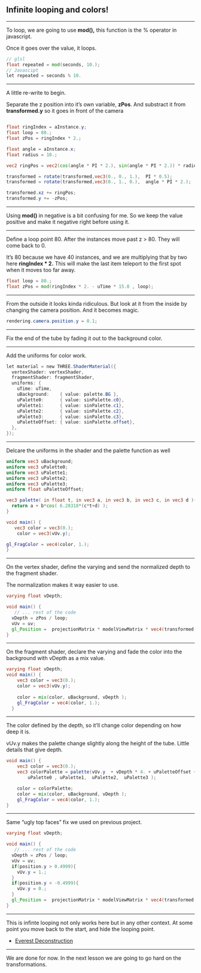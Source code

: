 ## Infinite looping and colors!

---

To loop, we are going to use **mod(),** this function is the % operator in javascript.

Once it goes over the value, it loops.

```glsl
// glsl
float repeated = mod(seconds, 10.);
// Javascipt
let repeated = seconds % 10. 
```

---

A little re-write to begin.

Separate the z position into it’s own variable, **zPos**. And substract it from **transformed.y** so it goes in front of the camera

```glsl

float ringIndex = aInstance.y;
float loop = 80.;
float zPos = ringIndex * 2.;

float angle = aInstance.x;
float radius = 10.;

vec2 ringPos = vec2(cos(angle * PI * 2.), sin(angle * PI * 2.)) * radius;  

transformed = rotate(transformed,vec3(0., 0., 1.),  PI * 0.5);
transformed = rotate(transformed,vec3(0., 1., 0.),  angle * PI * 2.);

transformed.xz += ringPos;
transformed.y += -zPos;
```

---

Using **mod()** in negative is a bit confusing for me. So we keep the value positive and make it negative right before using it.

---

Define a loop point 80. After the instances move past z > 80. They will come back to 0.

It’s 80 because we have 40 instances, and we are multiplying that by two here **ringIndex * 2.** This will make the last item teleport to the first spot when it moves too far away.

```glsl
float loop = 80.;
float zPos = mod(ringIndex * 2. - uTime * 15.0 , loop);
```

---

From the outside it looks kinda ridiculous. But look at it from the inside by changing the camera position. And it becomes magic.

```glsl
rendering.camera.position.y = 0.1;
```

---

Fix the end of the tube by fading it out to the background color.

---

Add the uniforms for color work.

```glsl
let material = new THREE.ShaderMaterial({
  vertexShader: vertexShader,
  fragmentShader: fragmentShader,
  uniforms: {
    uTime: uTime,
    uBackground:    { value: palette.BG },
    uPalette0:      { value: sinPalette.c0},
    uPalette1:      { value: sinPalette.c1},
    uPalette2:      { value: sinPalette.c2},
    uPalette3:      { value: sinPalette.c3},
    uPaletteOffset: { value: sinPalette.offset},
  },
});

```

---

Delcare the uniforms in the shader and the palette function as well

```glsl
uniform vec3 uBackground;
uniform vec3 uPalette0;
uniform vec3 uPalette1;
uniform vec3 uPalette2;
uniform vec3 uPalette3;
uniform float uPaletteOffset;

vec3 palette( in float t, in vec3 a, in vec3 b, in vec3 c, in vec3 d ){
  return a + b*cos( 6.28318*(c*t+d) );
}

void main() {
   vec3 color = vec3(0.);
    color = vec3(vUv.y);

gl_FragColor = vec4(color, 1.);
}
```

---

On the vertex shader, define the varying and send the normalized depth to the fragment shader.

The normalization makes it way easier to use.

```glsl
varying float vDepth;

void main() {
   // ... rest of the code
  vDepth = zPos / loop;
  vUv = uv;
  gl_Position =  projectionMatrix * modelViewMatrix * vec4(transformed, 1.);
}
```

---

On the fragment shader, declare the varying and fade the color into the background with vDepth as a mix value.

```glsl
varying float vDepth;
void main() {
    vec3 color = vec3(0.);
    color = vec3(vUv.y);
    
    color = mix(color, uBackground, vDepth );
    gl_FragColor = vec4(color, 1.);
  }
```

---

The color defined by the depth, so it’ll change color depending on how deep it is.

vUv.y makes the palette change slightly along the height of the tube. Little details that give depth.

```glsl
void main() {
    vec3 color = vec3(0.);
    vec3 colorPalette = palette(vUv.y  + vDepth * 4. + uPaletteOffset + uTime, 
        uPalette0 ,	uPalette1,	uPalette2,	uPalette3 );

    color = colorPalette;
    color = mix(color, uBackground, vDepth );
    gl_FragColor = vec4(color, 1.);
}
```

---

Same “ugly top faces” fix we used on previous project.

```glsl
varying float vDepth;

void main() {
   // ... rest of the code
  vDepth = zPos / loop;
  vUv = uv;
  if(position.y > 0.4999){
    vUv.y = 1.;
  }
  if(position.y < -0.4999){
    vUv.y = 0.;
  }
  gl_Position =  projectionMatrix * modelViewMatrix * vec4(transformed, 1.);
}
```

---

This is infinte looping not only works here but in any other context. At some point you move back to the start, and hide the looping point.

- [Everest Deconstruction](https://velasquezdaniel.com/blog/everest-agency-deconstruction/)

---

We are done for now. In the next lesson we are going to go hard on the transformations.

